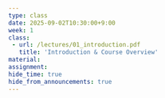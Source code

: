 ```yaml
---
type: class
date: 2025-09-02T10:30:00+9:00
week: 1
class:
 - url: /lectures/01_introduction.pdf
   title: 'Introduction & Course Overview'
material:
assignment:
hide_time: true
hide_from_announcements: true
---
```

